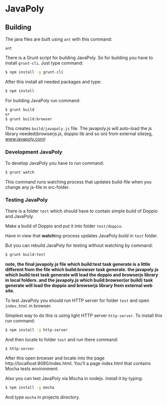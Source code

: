 # JavaPoly

## Building

The java files are built using `ant` with this command:
```
ant
```

There is a Grunt script for building JavaPoly. So for building you have to install `grunt-cli`. Just type command:
```sh
$ npm install -g grunt-cli
```

After this install all needed packages and type:
```sh
$ npm install
```

For building JavaPoly run command:
```sh
$ grunt build
or
$ grunt build:browser
```

This creates `build/javapoly.js` file.
The javapoly.js will auto-load the js library needed(browserjs.js, doppio lib and so on) from external site(eg, www.javapoly.com)

### Development JavaPoly

To develop JavaPoly you have to run command:
```sh
$ grunt watch
```

This command runs watching process that updates build-file when you change any js-file in src-folder.

### Testing JavaPoly

There is a folder `test` which should have to contain simple build of Doppio and JavaPoly.

Make a build of Doppio and put it into folder `test/doppio`.

Have in view that **watch**ing-process updates JavaPoly build in `test` folder.

But you can rebuild JavaPoly for testing without watching by command:
```sh
$ grunt build:test
```

**note, the final javapoly.js file which build:test task generate is a little different from the file which build:browser task generate.
the javapoly.js which build:test task generate will load the doppio and browserjs library in local folders.
and the javapoly.js which build:browser(or build) task generate will load the doppio and browserjs library from external web site.** 

To test JavaPoly you should run HTTP server for folder `test` and open `index.html` in browser.

Simplest way to do this is using light HTTP server `http-server`. To install this run command:
```sh
$ npm install -g http-server
```

And then locate to folder `test` and run there command:
```sh
$ http-server
```

After this open browser and locate into the page http://localhost:8080/index.html. You'll a page index.html that contains Mocha tests environment.

Also you can test JavaPoly via Mocha in nodejs. Install it by typing:
```sh
$ npm install -g mocha
```

And type `mocha` in projects directory.
